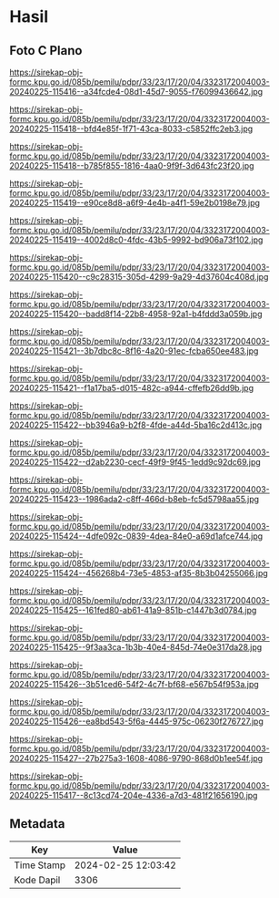 # Hasil

## Foto C Plano

https://sirekap-obj-formc.kpu.go.id/085b/pemilu/pdpr/33/23/17/20/04/3323172004003-20240225-115416--a34fcde4-08d1-45d7-9055-f76099436642.jpg

https://sirekap-obj-formc.kpu.go.id/085b/pemilu/pdpr/33/23/17/20/04/3323172004003-20240225-115418--bfd4e85f-1f71-43ca-8033-c5852ffc2eb3.jpg

https://sirekap-obj-formc.kpu.go.id/085b/pemilu/pdpr/33/23/17/20/04/3323172004003-20240225-115418--b785f855-1816-4aa0-9f9f-3d643fc23f20.jpg

https://sirekap-obj-formc.kpu.go.id/085b/pemilu/pdpr/33/23/17/20/04/3323172004003-20240225-115419--e90ce8d8-a6f9-4e4b-a4f1-59e2b0198e79.jpg

https://sirekap-obj-formc.kpu.go.id/085b/pemilu/pdpr/33/23/17/20/04/3323172004003-20240225-115419--4002d8c0-4fdc-43b5-9992-bd906a73f102.jpg

https://sirekap-obj-formc.kpu.go.id/085b/pemilu/pdpr/33/23/17/20/04/3323172004003-20240225-115420--c9c28315-305d-4299-9a29-4d37604c408d.jpg

https://sirekap-obj-formc.kpu.go.id/085b/pemilu/pdpr/33/23/17/20/04/3323172004003-20240225-115420--badd8f14-22b8-4958-92a1-b4fddd3a059b.jpg

https://sirekap-obj-formc.kpu.go.id/085b/pemilu/pdpr/33/23/17/20/04/3323172004003-20240225-115421--3b7dbc8c-8f16-4a20-91ec-fcba650ee483.jpg

https://sirekap-obj-formc.kpu.go.id/085b/pemilu/pdpr/33/23/17/20/04/3323172004003-20240225-115421--f1a17ba5-d015-482c-a944-cffefb26dd9b.jpg

https://sirekap-obj-formc.kpu.go.id/085b/pemilu/pdpr/33/23/17/20/04/3323172004003-20240225-115422--bb3946a9-b2f8-4fde-a44d-5ba16c2d413c.jpg

https://sirekap-obj-formc.kpu.go.id/085b/pemilu/pdpr/33/23/17/20/04/3323172004003-20240225-115422--d2ab2230-cecf-49f9-9f45-1edd9c92dc69.jpg

https://sirekap-obj-formc.kpu.go.id/085b/pemilu/pdpr/33/23/17/20/04/3323172004003-20240225-115423--1986ada2-c8ff-466d-b8eb-fc5d5798aa55.jpg

https://sirekap-obj-formc.kpu.go.id/085b/pemilu/pdpr/33/23/17/20/04/3323172004003-20240225-115424--4dfe092c-0839-4dea-84e0-a69d1afce744.jpg

https://sirekap-obj-formc.kpu.go.id/085b/pemilu/pdpr/33/23/17/20/04/3323172004003-20240225-115424--456268b4-73e5-4853-af35-8b3b04255066.jpg

https://sirekap-obj-formc.kpu.go.id/085b/pemilu/pdpr/33/23/17/20/04/3323172004003-20240225-115425--161fed80-ab61-41a9-851b-c1447b3d0784.jpg

https://sirekap-obj-formc.kpu.go.id/085b/pemilu/pdpr/33/23/17/20/04/3323172004003-20240225-115425--9f3aa3ca-1b3b-40e4-845d-74e0e317da28.jpg

https://sirekap-obj-formc.kpu.go.id/085b/pemilu/pdpr/33/23/17/20/04/3323172004003-20240225-115426--3b51ced6-54f2-4c7f-bf68-e567b54f953a.jpg

https://sirekap-obj-formc.kpu.go.id/085b/pemilu/pdpr/33/23/17/20/04/3323172004003-20240225-115426--ea8bd543-5f6a-4445-975c-06230f276727.jpg

https://sirekap-obj-formc.kpu.go.id/085b/pemilu/pdpr/33/23/17/20/04/3323172004003-20240225-115427--27b275a3-1608-4086-9790-868d0b1ee54f.jpg

https://sirekap-obj-formc.kpu.go.id/085b/pemilu/pdpr/33/23/17/20/04/3323172004003-20240225-115417--8c13cd74-204e-4336-a7d3-481f21656190.jpg


## Metadata

| Key        | Value               |
| ---------- | ------------------- |
| Time Stamp | 2024-02-25 12:03:42 |
| Kode Dapil | 3306                |



